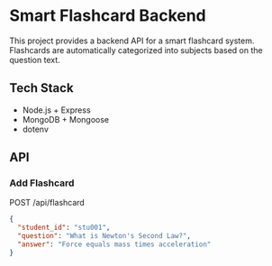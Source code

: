 #  Smart Flashcard Backend

This project provides a backend API for a smart flashcard system. Flashcards are automatically categorized into subjects based on the question text.

##  Tech Stack

- Node.js + Express
- MongoDB + Mongoose
- dotenv

##  API

### Add Flashcard
POST /api/flashcard

```json
{
  "student_id": "stu001",
  "question": "What is Newton's Second Law?",
  "answer": "Force equals mass times acceleration"
}

